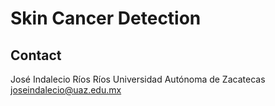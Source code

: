 # Skin Cancer Detection

## Contact
José Indalecio Ríos Ríos
Universidad Autónoma de Zacatecas
joseindalecio@uaz.edu.mx